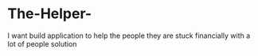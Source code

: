 # The-Helper-
I want build application to help the people they are stuck financially with a lot of people solution 
